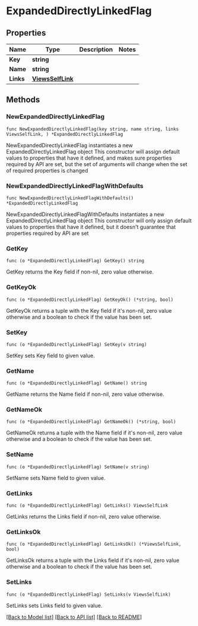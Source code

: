 # ExpandedDirectlyLinkedFlag

## Properties

Name | Type | Description | Notes
------------ | ------------- | ------------- | -------------
**Key** | **string** |  | 
**Name** | **string** |  | 
**Links** | [**ViewsSelfLink**](ViewsSelfLink.md) |  | 

## Methods

### NewExpandedDirectlyLinkedFlag

`func NewExpandedDirectlyLinkedFlag(key string, name string, links ViewsSelfLink, ) *ExpandedDirectlyLinkedFlag`

NewExpandedDirectlyLinkedFlag instantiates a new ExpandedDirectlyLinkedFlag object
This constructor will assign default values to properties that have it defined,
and makes sure properties required by API are set, but the set of arguments
will change when the set of required properties is changed

### NewExpandedDirectlyLinkedFlagWithDefaults

`func NewExpandedDirectlyLinkedFlagWithDefaults() *ExpandedDirectlyLinkedFlag`

NewExpandedDirectlyLinkedFlagWithDefaults instantiates a new ExpandedDirectlyLinkedFlag object
This constructor will only assign default values to properties that have it defined,
but it doesn't guarantee that properties required by API are set

### GetKey

`func (o *ExpandedDirectlyLinkedFlag) GetKey() string`

GetKey returns the Key field if non-nil, zero value otherwise.

### GetKeyOk

`func (o *ExpandedDirectlyLinkedFlag) GetKeyOk() (*string, bool)`

GetKeyOk returns a tuple with the Key field if it's non-nil, zero value otherwise
and a boolean to check if the value has been set.

### SetKey

`func (o *ExpandedDirectlyLinkedFlag) SetKey(v string)`

SetKey sets Key field to given value.


### GetName

`func (o *ExpandedDirectlyLinkedFlag) GetName() string`

GetName returns the Name field if non-nil, zero value otherwise.

### GetNameOk

`func (o *ExpandedDirectlyLinkedFlag) GetNameOk() (*string, bool)`

GetNameOk returns a tuple with the Name field if it's non-nil, zero value otherwise
and a boolean to check if the value has been set.

### SetName

`func (o *ExpandedDirectlyLinkedFlag) SetName(v string)`

SetName sets Name field to given value.


### GetLinks

`func (o *ExpandedDirectlyLinkedFlag) GetLinks() ViewsSelfLink`

GetLinks returns the Links field if non-nil, zero value otherwise.

### GetLinksOk

`func (o *ExpandedDirectlyLinkedFlag) GetLinksOk() (*ViewsSelfLink, bool)`

GetLinksOk returns a tuple with the Links field if it's non-nil, zero value otherwise
and a boolean to check if the value has been set.

### SetLinks

`func (o *ExpandedDirectlyLinkedFlag) SetLinks(v ViewsSelfLink)`

SetLinks sets Links field to given value.



[[Back to Model list]](../README.md#documentation-for-models) [[Back to API list]](../README.md#documentation-for-api-endpoints) [[Back to README]](../README.md)


